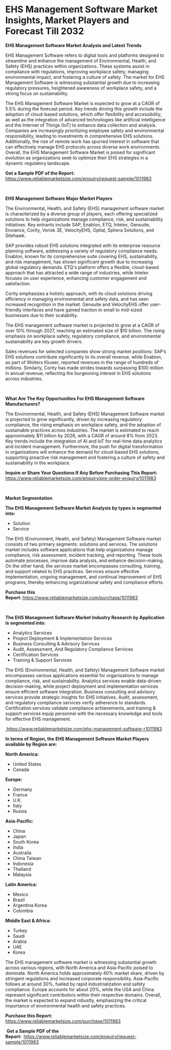 <p><h1>EHS Management Software Market Insights, Market Players and Forecast Till 2032</h1></p><p><strong>EHS Management Software Market Analysis and Latest Trends</strong></p>
<p><p>EHS Management Software refers to digital tools and platforms designed to streamline and enhance the management of Environmental, Health, and Safety (EHS) practices within organizations. These systems assist in compliance with regulations, improving workplace safety, managing environmental impact, and fostering a culture of safety. The market for EHS Management Software is witnessing substantial growth due to increasing regulatory pressures, heightened awareness of workplace safety, and a strong focus on sustainability.</p><p>The EHS Management Software Market is expected to grow at a CAGR of 5.5% during the forecast period. Key trends driving this growth include the adoption of cloud-based solutions, which offer flexibility and accessibility, as well as the integration of advanced technologies like artificial intelligence and the Internet of Things (IoT) to enhance data collection and analysis. Companies are increasingly prioritizing employee safety and environmental responsibility, leading to investments in comprehensive EHS solutions. Additionally, the rise of remote work has spurred interest in software that can effectively manage EHS protocols across diverse work environments. Overall, the EHS Management Software Market is poised for significant evolution as organizations seek to optimize their EHS strategies in a dynamic regulatory landscape.</p></p>
<p><strong>Get a Sample PDF of the Report:&nbsp;</strong> <a href="https://www.reliablemarketsize.com/enquiry/request-sample/1011983?utm_campaign=1943&utm_medium=2&utm_source=Github&utm_content=ia&utm_term=17042025&utm_id=ehs-management-software">https://www.reliablemarketsize.com/enquiry/request-sample/1011983</a></p>
<p>&nbsp;</p>
<p><strong>EHS Management Software Major Market Players</strong></p>
<p><p>The Environmental, Health, and Safety (EHS) management software market is characterized by a diverse group of players, each offering specialized solutions to help organizations manage compliance, risk, and sustainability initiatives. Key entrants include SAP, Enablon, ETQ, Intelex, Gensuite, Enviance, Cority, Verisk 3E, VelocityEHS, Optial, Sphera Solutions, and Sitehawk.</p><p>SAP provides robust EHS solutions integrated with its enterprise resource planning software, addressing a variety of regulatory compliance needs. Enablon, known for its comprehensive suite covering EHS, sustainability, and risk management, has shown significant growth due to increasing global regulatory demands. ETQ's platform offers a flexible, cloud-based approach that has attracted a wide range of industries, while Intelex focuses on user experience, enhancing customer engagement and satisfaction.</p><p>Cority emphasizes a holistic approach, with its cloud solutions driving efficiency in managing environmental and safety data, and has seen increased recognition in the market. Gensuite and VelocityEHS offer user-friendly interfaces and have gained traction in small to mid-sized businesses due to their scalability.</p><p>The EHS management software market is projected to grow at a CAGR of over 10% through 2027, reaching an estimated size of $10 billion. The rising emphasis on workplace safety, regulatory compliance, and environmental sustainability are key growth drivers. </p><p>Sales revenues for selected companies show strong market positions: SAP’s EHS solutions contribute significantly to its overall revenue, while Enablon, as part of Wolters Kluwer, reported revenues in the range of hundreds of millions. Similarly, Cority has made strides towards surpassing $100 million in annual revenue, reflecting the burgeoning interest in EHS solutions across industries.</p></p>
<p>&nbsp;</p>
<p><strong>What Are The Key Opportunities For EHS Management Software Manufacturers?</strong></p>
<p><p>The Environmental, Health, and Safety (EHS) Management Software market is projected to grow significantly, driven by increasing regulatory compliance, the rising emphasis on workplace safety, and the adoption of sustainable practices across industries. The market is estimated to reach approximately $11 billion by 2026, with a CAGR of around 8% from 2023. Key trends include the integration of AI and IoT for real-time data analytics and incident management. Furthermore, the push for digital transformation in organizations will enhance the demand for cloud-based EHS solutions, supporting proactive risk management and fostering a culture of safety and sustainability in the workplace.</p></p>
<p><strong>Inquire or Share Your Questions If Any Before Purchasing This Report:</strong> <a href="https://www.reliablemarketsize.com/enquiry/pre-order-enquiry/1011983?utm_campaign=1943&utm_medium=2&utm_source=Github&utm_content=ia&utm_term=17042025&utm_id=ehs-management-software">https://www.reliablemarketsize.com/enquiry/pre-order-enquiry/1011983</a></p>
<p>&nbsp;</p>
<p><strong>Market Segmentation</strong></p>
<p><strong>The EHS Management Software Market Analysis by types is segmented into:</strong></p>
<p><ul><li>Solution</li><li>Service</li></ul></p>
<p><p>The EHS (Environment, Health, and Safety) Management Software market consists of two primary segments: solutions and services. The solutions market includes software applications that help organizations manage compliance, risk assessment, incident tracking, and reporting. These tools automate processes, improve data analysis, and enhance decision-making. On the other hand, the services market encompasses consulting, training, and support related to EHS practices. Services ensure effective implementation, ongoing management, and continual improvement of EHS programs, thereby enhancing organizational safety and compliance efforts.</p></p>
<p><strong>Purchase this Report:&nbsp;</strong><a href="https://www.reliablemarketsize.com/purchase/1011983?utm_campaign=1943&utm_medium=2&utm_source=Github&utm_content=ia&utm_term=17042025&utm_id=ehs-management-software">https://www.reliablemarketsize.com/purchase/1011983</a></p>
<p>&nbsp;</p>
<p><strong>The EHS Management Software Market Industry Research by Application is segmented into:</strong></p>
<p><ul><li>Analytics Services</li><li>Project Deployment & Implementation Services</li><li>Business Consulting & Advisory Services</li><li>Audit, Assessment, And Regulatory Compliance Services</li><li>Certification Services</li><li>Training & Support Services</li></ul></p>
<p><p>The EHS (Environmental, Health, and Safety) Management Software market encompasses various applications essential for organizations to manage compliance, risk, and sustainability. Analytics services enable data-driven decision-making, while project deployment and implementation services ensure efficient software integration. Business consulting and advisory services provide strategic insights for EHS initiatives. Audit, assessment, and regulatory compliance services verify adherence to standards. Certification services validate compliance achievements, and training & support services equip personnel with the necessary knowledge and tools for effective EHS management.</p></p>
<p><a href="https://www.reliablemarketsize.com/ehs-management-software-r1011983?utm_campaign=1943&utm_medium=2&utm_source=Github&utm_content=ia&utm_term=17042025&utm_id=ehs-management-software">&nbsp;https://www.reliablemarketsize.com/ehs-management-software-r1011983</a></p>
<p><strong>In terms of Region, the EHS Management Software Market Players available by Region are:</strong></p>
<p>
    <p> <strong> North America: </strong>
        <ul>
            <li>United States</li>
            <li>Canada</li>
        </ul>
        </p> 
    <p> <strong> Europe: </strong>
        <ul>
            <li>Germany</li>
            <li>France</li>
            <li>U.K.</li>
            <li>Italy</li>
            <li>Russia</li>
        </ul>
        </p> 
    <p> <strong> Asia-Pacific: </strong>
        <ul>
            <li>China</li>
            <li>Japan</li>
            <li>South Korea</li>
            <li>India</li>
            <li>Australia</li>
            <li>China Taiwan</li>
            <li>Indonesia</li>
            <li>Thailand</li>
            <li>Malaysia</li>
        </ul>
        </p> 
    <p> <strong> Latin America: </strong>
        <ul>
            <li>Mexico</li>
            <li>Brazil</li>
            <li>Argentina Korea</li>
            <li>Colombia</li>
        </ul>
        </p> 
    <p> <strong> Middle East & Africa: </strong>
        <ul>
            <li>Turkey</li>
            <li>Saudi</li>
            <li>Arabia</li>
            <li>UAE</li>
            <li>Korea</li>
        </ul>
    </p>
    </p>
<p><p>The EHS management software market is witnessing substantial growth across various regions, with North America and Asia-Pacific poised to dominate. North America holds approximately 40% market share, driven by stringent regulations and increased corporate responsibility. Asia-Pacific follows at around 30%, fueled by rapid industrialization and safety compliance. Europe accounts for about 20%, while the USA and China represent significant contributors within their respective domains. Overall, the market is expected to expand robustly, emphasizing the critical importance of environmental health and safety practices.</p></p>
<p><strong>Purchase this Report: </strong><a href="https://www.reliablemarketsize.com/purchase/1011983?utm_campaign=1943&utm_medium=2&utm_source=Github&utm_content=ia&utm_term=17042025&utm_id=ehs-management-software">https://www.reliablemarketsize.com/purchase/1011983</a></p>
<p>&nbsp;<strong>Get a Sample PDF of the Report:&nbsp;&nbsp;</strong><a href="https://www.reliablemarketsize.com/enquiry/request-sample/1011983?utm_campaign=1943&utm_medium=2&utm_source=Github&utm_content=ia&utm_term=17042025&utm_id=ehs-management-software">https://www.reliablemarketsize.com/enquiry/request-sample/1011983</a></p>
<p><strong></strong></p>
<p><p></p><p></p><p></p></p>